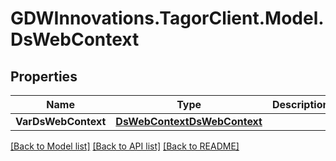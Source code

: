 # GDWInnovations.TagorClient.Model.DsWebContext

## Properties

Name | Type | Description | Notes
------------ | ------------- | ------------- | -------------
**VarDsWebContext** | [**DsWebContextDsWebContext**](DsWebContextDsWebContext.md) |  | [optional] 

[[Back to Model list]](../README.md#documentation-for-models) [[Back to API list]](../README.md#documentation-for-api-endpoints) [[Back to README]](../README.md)


